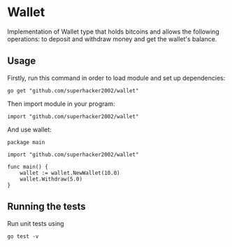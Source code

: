 
# Wallet

Implementation of Wallet type that holds bitcoins and allows the following operations: to deposit and withdraw money and get the wallet's balance.

## Usage


Firstly, run this command in order to load module and set up dependencies:

```
go get "github.com/superhacker2002/wallet"
```

Then import module in your program:
```
import "github.com/superhacker2002/wallet"
```

And use wallet:
```
package main

import "github.com/superhacker2002/wallet"

func main() {
	wallet := wallet.NewWallet(10.0)
	wallet.Withdraw(5.0)
}
```

## Running the tests

Run unit tests using 
```
go test -v
```
